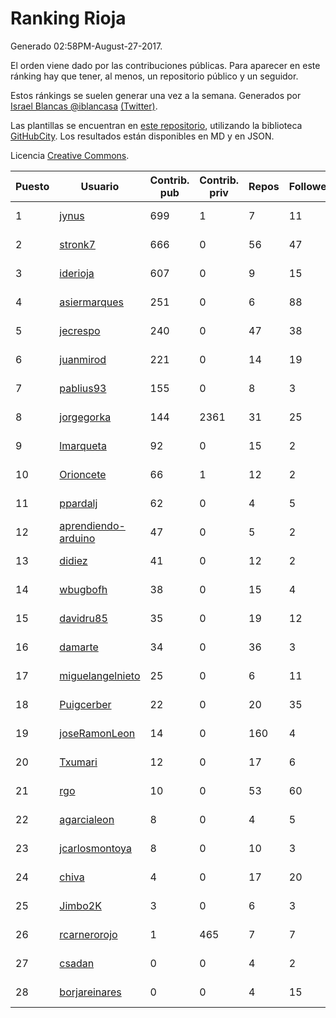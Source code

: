 # Ranking Rioja

Generado 02:58PM-August-27-2017.

El orden viene dado por las contribuciones públicas. Para aparecer en este ránking hay que tener, al menos, un repositorio público y un seguidor.

Estos ránkings se suelen generar una vez a la semana. Generados por [Israel Blancas @iblancasa](https://github.com/iblancasa/) [(Twitter)](https://twitter.com/iblancasa).

Las plantillas se encuentran en [este repositorio](https://github.com/iblancasa/GH-Spanish-Ranking), utilizando la biblioteca [GitHubCity](https://github.com/iblancasa/GitHubCity). Los resultados están disponibles en MD y en JSON.

Licencia [Creative Commons](https://creativecommons.org/licenses/by/4.0/).

| Puesto   |  Usuario  | Contrib. pub | Contrib. priv |Repos| Followers | Desde |  Avatar  |
|----------|-----------|--------------|---------------|-----|-----------|-------|----------|
|1|[jynus](https://github.com/jynus)|699|1|7|11|2014-08-28|![jynus](https://avatars2.githubusercontent.com/u/8576860)|
|2|[stronk7](https://github.com/stronk7)|666|0|56|47|2009-12-14|![stronk7](https://avatars0.githubusercontent.com/u/167147)|
|3|[iderioja](https://github.com/iderioja)|607|0|9|15|2013-07-25|![iderioja](https://avatars0.githubusercontent.com/u/5090808)|
|4|[asiermarques](https://github.com/asiermarques)|251|0|6|88|2009-11-05|![asiermarques](https://avatars3.githubusercontent.com/u/149459)|
|5|[jecrespo](https://github.com/jecrespo)|240|0|47|38|2012-03-15|![jecrespo](https://avatars1.githubusercontent.com/u/1539718)|
|6|[juanmirod](https://github.com/juanmirod)|221|0|14|19|2013-02-27|![juanmirod](https://avatars1.githubusercontent.com/u/3714422)|
|7|[pablius93](https://github.com/pablius93)|155|0|8|3|2014-07-18|![pablius93](https://avatars2.githubusercontent.com/u/8203696)|
|8|[jorgegorka](https://github.com/jorgegorka)|144|2361|31|25|2008-05-07|![jorgegorka](https://avatars0.githubusercontent.com/u/9585)|
|9|[lmarqueta](https://github.com/lmarqueta)|92|0|15|2|2015-09-17|![lmarqueta](https://avatars2.githubusercontent.com/u/14338278)|
|10|[Orioncete](https://github.com/Orioncete)|66|1|12|2|2016-03-12|![Orioncete](https://avatars3.githubusercontent.com/u/17803185)|
|11|[ppardalj](https://github.com/ppardalj)|62|0|4|5|2012-05-06|![ppardalj](https://avatars1.githubusercontent.com/u/1710891)|
|12|[aprendiendo-arduino](https://github.com/aprendiendo-arduino)|47|0|5|2|2016-09-02|![aprendiendo-arduino](https://avatars0.githubusercontent.com/u/21957254)|
|13|[didiez](https://github.com/didiez)|41|0|12|2|2011-02-22|![didiez](https://avatars3.githubusercontent.com/u/632860)|
|14|[wbugbofh](https://github.com/wbugbofh)|38|0|15|4|2013-04-24|![wbugbofh](https://avatars1.githubusercontent.com/u/4250161)|
|15|[davidru85](https://github.com/davidru85)|35|0|19|12|2010-11-08|![davidru85](https://avatars1.githubusercontent.com/u/472324)|
|16|[damarte](https://github.com/damarte)|34|0|36|3|2013-04-30|![damarte](https://avatars1.githubusercontent.com/u/4304282)|
|17|[miguelangelnieto](https://github.com/miguelangelnieto)|25|0|6|11|2011-05-25|![miguelangelnieto](https://avatars1.githubusercontent.com/u/810868)|
|18|[Puigcerber](https://github.com/Puigcerber)|22|0|20|35|2011-06-22|![Puigcerber](https://avatars1.githubusercontent.com/u/866808)|
|19|[joseRamonLeon](https://github.com/joseRamonLeon)|14|0|160|4|2012-04-26|![joseRamonLeon](https://avatars2.githubusercontent.com/u/1682282)|
|20|[Txumari](https://github.com/Txumari)|12|0|17|6|2010-09-16|![Txumari](https://avatars2.githubusercontent.com/u/401963)|
|21|[rgo](https://github.com/rgo)|10|0|53|60|2009-01-16|![rgo](https://avatars2.githubusercontent.com/u/47124)|
|22|[agarcialeon](https://github.com/agarcialeon)|8|0|4|5|2014-02-18|![agarcialeon](https://avatars2.githubusercontent.com/u/6717746)|
|23|[jcarlosmontoya](https://github.com/jcarlosmontoya)|8|0|10|3|2014-05-23|![jcarlosmontoya](https://avatars2.githubusercontent.com/u/7680456)|
|24|[chiva](https://github.com/chiva)|4|0|17|20|2010-06-15|![chiva](https://avatars2.githubusercontent.com/u/305333)|
|25|[Jimbo2K](https://github.com/Jimbo2K)|3|0|6|3|2016-03-15|![Jimbo2K](https://avatars2.githubusercontent.com/u/17853527)|
|26|[rcarnerorojo](https://github.com/rcarnerorojo)|1|465|7|7|2014-04-17|![rcarnerorojo](https://avatars3.githubusercontent.com/u/7326722)|
|27|[csadan](https://github.com/csadan)|0|0|4|2|2014-01-21|![csadan](https://avatars3.githubusercontent.com/u/6459730)|
|28|[borjareinares](https://github.com/borjareinares)|0|0|4|15|2011-01-26|![borjareinares](https://avatars0.githubusercontent.com/u/584645)|
